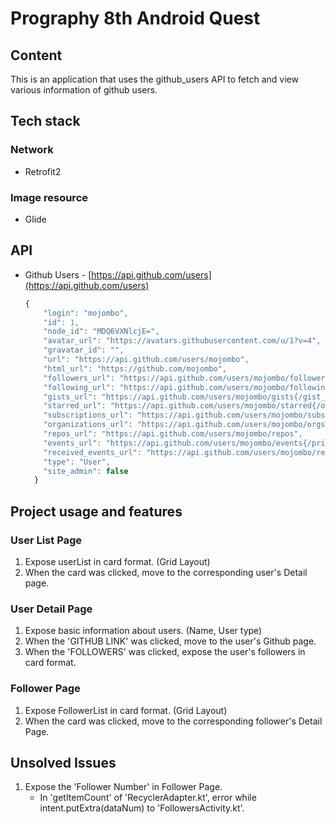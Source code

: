 # Prography 8th Android Quest

## Content
This is an application that uses the github_users API to fetch and view various information of github users.

## Tech stack

### Network
- Retrofit2

### Image resource
- Glide

## API
- Github Users - [https://api.github.com/users](https://api.github.com/users)
    
    ```jsx
    {
        "login": "mojombo",
        "id": 1,
        "node_id": "MDQ6VXNlcjE=",
        "avatar_url": "https://avatars.githubusercontent.com/u/1?v=4",
        "gravatar_id": "",
        "url": "https://api.github.com/users/mojombo",
        "html_url": "https://github.com/mojombo",
        "followers_url": "https://api.github.com/users/mojombo/followers",
        "following_url": "https://api.github.com/users/mojombo/following{/other_user}",
        "gists_url": "https://api.github.com/users/mojombo/gists{/gist_id}",
        "starred_url": "https://api.github.com/users/mojombo/starred{/owner}{/repo}",
        "subscriptions_url": "https://api.github.com/users/mojombo/subscriptions",
        "organizations_url": "https://api.github.com/users/mojombo/orgs",
        "repos_url": "https://api.github.com/users/mojombo/repos",
        "events_url": "https://api.github.com/users/mojombo/events{/privacy}",
        "received_events_url": "https://api.github.com/users/mojombo/received_events",
        "type": "User",
        "site_admin": false
      }
    ```
    
## Project usage and features

### User List Page
1. Expose userList in card format. (Grid Layout)
2. When the card was clicked, move to the corresponding user's Detail page.

### User Detail Page
1. Expose basic information about users. (Name, User type)
2. When the 'GITHUB LINK' was clicked, move to the user's Github page.
3. When the 'FOLLOWERS' was clicked, expose the user's followers in card format.

### Follower Page
1. Expose FollowerList in card format. (Grid Layout)
2. When the card was clicked, move to the corresponding follower's Detail Page.

## Unsolved Issues
1. Expose the 'Follower Number' in Follower Page.
    - In 'getItemCount' of 'RecyclerAdapter.kt', error while intent.putExtra(dataNum) to 'FollowersActivity.kt'.
    
